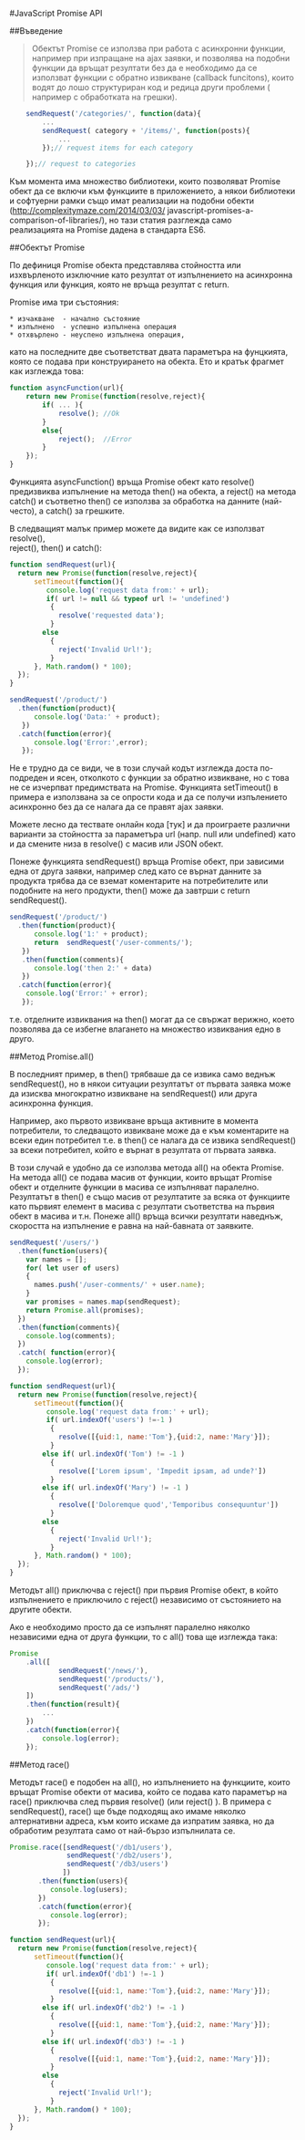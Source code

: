 #JavaScript Promise API 


##Въведение

>Обектът Promise се използва при работа с асинхронни функции, например при
>изпращане на ajax заявки, и позволява на подобни функции да връщат резултати 
>без да е необходимо да се използват функции с обратно извикване (callback 
>funcitons), които водят до лошо структуриран код и редица други проблеми (
>например с обработката на грешки).

```js
	sendRequest('/categories/', function(data){
		...
		sendRequest( category + '/items/', function(posts){
			...
		});// request items for each category

	});// request to categories
```

Към момента има множество библиотеки, които позволяват Promise обект да се 
включи към функциите в приложението, а някои библиотеки и софтуерни рамки също 
имат реализации на подобни обекти (http://complexitymaze.com/2014/03/03/
javascript-promises-a-comparison-of-libraries/), но тази статия разглежда само  
реализацията на Promise дадена в стандарта ES6.

##Обектът Promise

По дефиниця Promise обекта представлява стойността или изхвърленото изключние 
като резултат  от изпълнението на асинхронна функция или функция, която не 
връща резултат с return.

Promise има три състояния:

    * изчакване  - начално състояние 
    * изпълнено  - успешно изпълнена операция
    * отхвърлено - неуспено изпълнена операция,

като на последните две съответстват двата параметъра на фунцкията, която се 
подава при конструирането на обекта. Ето и кратък фрагмет как изглежда това:

```js
function asyncFunction(url){
	return new Promise(function(resolve,reject){
		if( ... ){
			resolve(); //Ok
		}
		else{
			reject();  //Error
		}
	});
}
```

Функцията asyncFunction() връща Promise обект като resolve() предизвиква 
изпълнение на метода then() на обекта, а reject() на метода catch() и съответно 
then() се използва за обработка на данните (най-често), a catch() за грешките.

В следващият малък пример можете да видите как се използват resolve(),  
reject(), then() и catch():

```js
function sendRequest(url){
  return new Promise(function(resolve,reject){
      setTimeout(function(){
         console.log('request data from:' + url);
         if( url != null && typeof url != 'undefined')
          {
            resolve('requested data');
          }
        else
          {
            reject('Invalid Url!');
          }
      }, Math.random() * 100);
  });
}

sendRequest('/product/')
  .then(function(product){
      console.log('Data:' + product);
   })
  .catch(function(error){
      console.log('Error:',error);
   });
```

Не е трудно да се види, че в този случай кодът изглежда доста по-подреден и 
ясен, отколкото с функции за обратно извикване, но с това не се изчерпват 
предимствата на Promise.  Функцията setTimeout() в примера е използвана за се 
опрости кода и да се получи изпълението асинхронно без да се налага да се 
правят ajax заявки.

Можете лесно да тествате онлайн кода [тук] и да проиграете различни варианти за 
стойността за параметъра url (напр. null или undefined) като и да смените низа 
в resolve() с масив или JSON обект.

Понеже функцията sendRequest() връща Promise обект, при зависими една от друга 
заявки, например след като се върнат данните за продукта трябва да се вземат 
коментарите на потребителите или подобните на него продукти, then() може да 
завтрши с return sendRequest(). 

```js
sendRequest('/product/')
  .then(function(product){
      console.log('1:' + product);
      return  sendRequest('/user-comments/');
   })
   .then(function(comments){
      console.log('then 2:' + data)
   })
  .catch(function(error){
    console.log('Error:' + error);
   });
```

т.е. отделните извиквания на then() могат да се свържат верижно, което 
позволява да се избегне влагането на множество извиквания едно в друго. 

##Метод Promise.all()

В последният пример, в then() трябваше да се извика само веднъж sendRequest(), 
но в някои ситуации резултатът от първата заявка може да изисква многократно 
извикване на sendRequest() или друга асинхронна функция.

Например, ако първото извикване връща активните в момента потребители, то 
следващото извикване може да е към коментарите на всеки един потребител т.е. в 
then() се налага да се извика sendRequest() за всеки потребител, който е върнат 
в резултата от първата заявка.

В този случай е удобно да се използва метода all() на обекта Promise. На метода 
all() се подава масив от функции, които връщат Promise обект и отделните 
функции в масива се изпълняват паралелно. Резултатът в then() e също масив от 
резултатите за всяка от функциите като първият елемент в масива с резултати 
съответства на първия обект в масива и т.н. Понеже all() връща всички резултати 
наведнъж, скоростта на изпълнение е равна на най-бавната от заявките. 

```js
sendRequest('/users/')
  .then(function(users){
    var names = [];
    for( let user of users)
    {
      names.push('/user-comments/' + user.name);
    }
    var promises = names.map(sendRequest);
    return Promise.all(promises);
  })
  .then(function(comments){
    console.log(comments);
  })
  .catch( function(error){
    console.log(error);
  });

function sendRequest(url){
  return new Promise(function(resolve,reject){
      setTimeout(function(){
         console.log('request data from:' + url);
         if( url.indexOf('users') !=-1 )
          {
            resolve([{uid:1, name:'Tom'},{uid:2, name:'Mary'}]);
          }
        else if( url.indexOf('Tom') != -1 )
          {
            resolve(['Lorem ipsum', 'Impedit ipsam, ad unde?'])
          }
        else if( url.indexOf('Mary') != -1 )
          {
            resolve(['Doloremque quod','Temporibus consequuntur'])
          }
        else
          {
            reject('Invalid Url!');
          }
      }, Math.random() * 100);
  });
}
```

Методът all() приключва с reject() при първия Promise обект, в който 
изпълнението е приключило с reject() независимо от състоянието на другите 
обекти.

Ако е необходимо просто да се изпълнят паралелно няколко независими една от 
друга функции, то с all() това ще изглежда така:

```js
Promise
	.all([ 
			sendRequest('/news/'),
			sendRequest('/products/'),
			sendRequest('/ads/')
	])
	.then(function(result){
		...
	})
	.catch(function(error){
		console.log(error);
	});

```

##Метод race()

Методът race() е подобен на all(), но изпълнението на функциите, които връщат Promise обекти от масива, който се подава като параметър на race() приключва след първия resolve() (или reject() ). В примера с sendRequest(), race() ще бъде подходящ ако имаме няколко алтернативни адреса, към които искаме да изпратим заявка, но да обработим резултата само от най-бързо изпълнилата се.

```js
Promise.race([sendRequest('/db1/users'),
              sendRequest('/db2/users'),
              sendRequest('/db3/users')
             ])
       .then(function(users){
          console.log(users);
       })
       .catch(function(error){
          console.log(error);
       });

function sendRequest(url){
  return new Promise(function(resolve,reject){
      setTimeout(function(){
         console.log('request data from:' + url);
         if( url.indexOf('db1') !=-1 )
          {
            resolve([{uid:1, name:'Tom'},{uid:2, name:'Mary'}]);
          }
        else if( url.indexOf('db2') != -1 )
          {
            resolve([{uid:1, name:'Tom'},{uid:2, name:'Mary'}]);
          }
        else if( url.indexOf('db3') != -1 )
          {
            resolve([{uid:1, name:'Tom'},{uid:2, name:'Mary'}]);
          }
        else
          {
            reject('Invalid Url!');
          }
      }, Math.random() * 100);
  });
}
```


